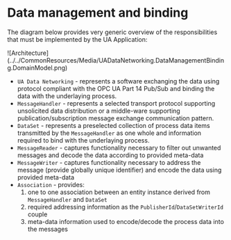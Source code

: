 ﻿# Data management and binding

The diagram below provides very generic overview of the responsibilities that must be implemented by the UA Application:

![Architecture] (../../CommonResources/Media/UADataNetworking.DataManagementBinding.DomainModel.png)

* `UA Data Networking` - represents a software exchanging the data using protocol compliant with the OPC UA Part 14 Pub/Sub and binding the data with the underlaying process.
* `MessageHandler` - represents a selected transport protocol supporting unsolicited data distribution or a middle-ware supporting publication/subscription message exchange communication pattern.
* `DataSet` - represents a preselected collection of process data items transmitted by the `MessageHandler` as one whole and information required to bind with the underlaying process.
* `MessageReader` - captures functionality necessary to filter out unwanted messages and decode the data according to provided meta-data
* `MessageWriter` - captures functionality necessary to address the message (provide globally unique identifier) and encode the data using provided meta-data
* `Association` - provides:
  1. one to one association between an entity instance derived from `MessageHandler` and `DataSet`
  2. required addressing information as the `PublisherId`/`DataSetWriterId` couple
  3. meta-data information used to encode/decode the process data into the messages
